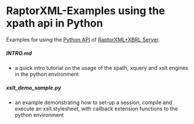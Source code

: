 # RaptorXML-Examples using the xpath api in Python #

Examples for using the [Python API](https://www.altova.com/manual/en/raptorapi/pyapiv2/2.10.0/html/index.html) of [RaptorXML+XBRL Server](https://www.altova.com/raptorxml).

##### INTRO.md
* a quick intro tutorial on the usage of the xpath, xquery and xslt engines in the python environment

##### xslt_demo_sample.py
* an example demonstrating how to set-up a session, compile and execute an xslt stylesheet, with callback extension functions to the python environment
